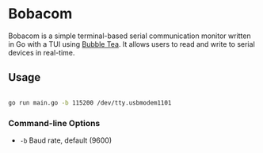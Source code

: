 # Bobacom

Bobacom is a simple terminal-based serial communication monitor written in Go with a TUI using [Bubble Tea](https://github.com/charmbracelet/bubbletea/). It allows users to read and write to serial devices in real-time.

## Usage

```bash

go run main.go -b 115200 /dev/tty.usbmodem1101
```

### Command-line Options
- `-b` Baud rate, default (9600)
